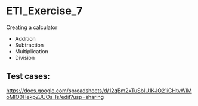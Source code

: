 # ETI_Exercise_7
Creating a calculator 
- Addition
- Subtraction
- Multiplication
- Division
## Test cases:
https://docs.google.com/spreadsheets/d/12qBm2xTuSbIU1KJO21iCHtvWlMoMlO0HekpZJUOs_Is/edit?usp=sharing
